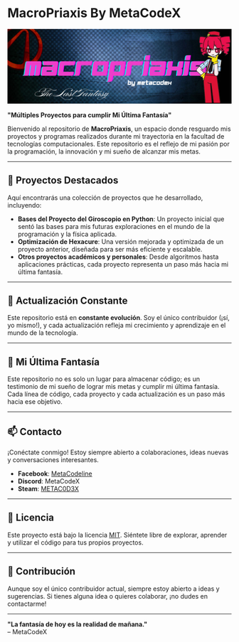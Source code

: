 # MacroPriaxis By MetaCodeX

![Banner](https://github.com/MetaCodeX/MacroPriaxis/blob/master/Banner.png) 

**"Múltiples Proyectos para cumplir Mi Última Fantasía"**

Bienvenido al repositorio de **MacroPriaxis**, un espacio donde resguardo mis proyectos y programas realizados durante mi trayectoria en la facultad de tecnologías computacionales. Este repositorio es el reflejo de mi pasión por la programación, la innovación y mi sueño de alcanzar mis metas.

---

## 📂 **Proyectos Destacados**

Aquí encontrarás una colección de proyectos que he desarrollado, incluyendo:

- **Bases del Proyecto del Giroscopio en Python**: Un proyecto inicial que sentó las bases para mis futuras exploraciones en el mundo de la programación y la física aplicada.
- **Optimización de Hexacure**: Una versión mejorada y optimizada de un proyecto anterior, diseñada para ser más eficiente y escalable.
- **Otros proyectos académicos y personales**: Desde algoritmos hasta aplicaciones prácticas, cada proyecto representa un paso más hacia mi última fantasía.

---

## 🚀 **Actualización Constante**

Este repositorio está en **constante evolución**. Soy el único contribuidor (¡sí, yo mismo!), y cada actualización refleja mi crecimiento y aprendizaje en el mundo de la tecnología.

---

## 🌌 **Mi Última Fantasía**

Este repositorio no es solo un lugar para almacenar código; es un testimonio de mi sueño de lograr mis metas y cumplir mi última fantasía. Cada línea de código, cada proyecto y cada actualización es un paso más hacia ese objetivo.

---

## 📫 **Contacto**

¡Conéctate conmigo! Estoy siempre abierto a colaboraciones, ideas nuevas y conversaciones interesantes.

- **Facebook**: [MetaCodeline](https://www.facebook.com/MetaCodeline/)
- **Discord**: MetaCodeX
- **Steam**: [METAC0D3X](https://steamcommunity.com/id/METAC0D3X/)

---

## 📜 **Licencia**

Este proyecto está bajo la licencia [MIT](LICENSE). Siéntete libre de explorar, aprender y utilizar el código para tus propios proyectos.

---

## 🌟 **Contribución**

Aunque soy el único contribuidor actual, siempre estoy abierto a ideas y sugerencias. Si tienes alguna idea o quieres colaborar, ¡no dudes en contactarme!

---

**"La fantasía de hoy es la realidad de mañana."**  
– MetaCodeX
